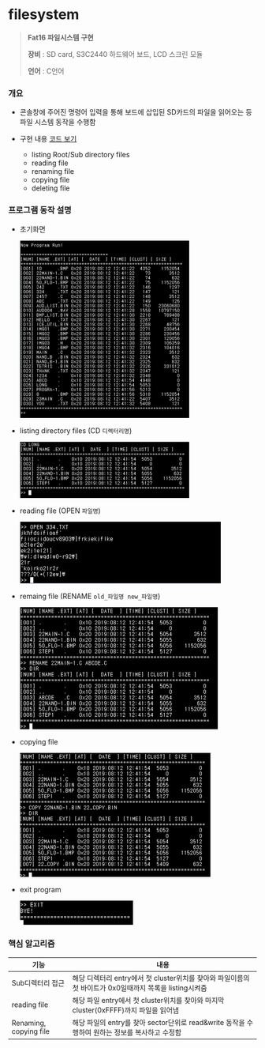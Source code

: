 # filesystem
> **Fat16 파일시스템 구현**
>
> **장비** : SD card, S3C2440 하드웨어 보드, LCD 스크린 모듈
>
> **언어** : C언어



### 개요

- 콘솔창에 주어진 명령어 입력을 통해 보드에 삽입된 SD카드의 파일을 읽어오는 등 파일 시스템 동작을 수행함

- 구현 내용 [코드 보기](fat16파일시스템_Main.c)
  - listing Root/Sub directory files
  - reading file 
  - renaming file
  - copying file
  - deleting file



### 프로그램 동작 설명

- 초기화면

  ![image-20201211171345990](capture/start.png)

- listing directory files (CD `디렉터리명`) 

  ![image-20201211170718686](capture/listingDirectory.png)

- reading file (OPEN `파일명`)

  ![image-20201211171046893](capture/readingFile.png)

- remaing file (RENAME `old_파일명 new_파일명`)

  ![image-20201211171517515](capture/renamingFile.png)

- copying file

  ![image-20201211171531837](capture/copyingFile.png)

- exit program

  ![image-20201211171619301](capture/end.png)





### 핵심 알고리즘

| 기능                   | 내용                                                         |
| ---------------------- | ------------------------------------------------------------ |
| Sub디렉터리 접근       | 해당 디렉터리 entry에서 첫 cluster위치를 찾아와 파일이름의 첫 바이트가 0x0일때까지 목록을 listing시켜줌 |
| reading file           | 해당 파일 entry에서 첫 cluster위치를 찾아와 마지막 cluster(0xFFFF)까지 파일을 읽어냄 |
| Renaming, copying file | 해당 파일의 entry를 찾아 sector단위로 read&write 동작을 수행하여 원하는 정보를 복사하고 수정함 |

